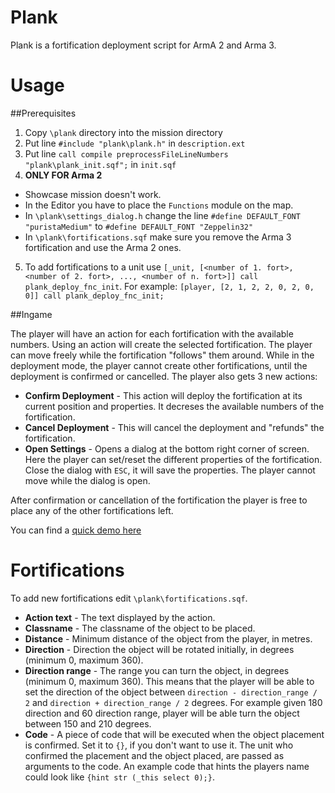 Plank
=====

Plank is a fortification deployment script for ArmA 2 and Arma 3.

Usage
=====

##Prerequisites

1. Copy `\plank` directory into the mission directory
2. Put line `#include "plank\plank.h"` in `description.ext`
3. Put line `call compile preprocessFileLineNumbers "plank\plank_init.sqf";` in `init.sqf`
4. **ONLY FOR Arma 2**
  * Showcase mission doesn't work.
  * In the Editor you have to place the `Functions` module on the map.
  * In `\plank\settings_dialog.h` change the line `#define DEFAULT_FONT "puristaMedium"` to `#define DEFAULT_FONT "Zeppelin32"`
  * In `\plank\fortifications.sqf` make sure you remove the Arma 3 fortification and use the Arma 2 ones.
5. To add fortifications to a unit use `[_unit, [<number of 1. fort>, <number of 2. fort>, ..., <number of n. fort>]] call plank_deploy_fnc_init`. For example: `[player, [2, 1, 2, 2, 0, 2, 0, 0]] call plank_deploy_fnc_init;`

##Ingame

The player will have an action for each fortification with the available numbers.
Using an action will create the selected fortification. The player can move freely while the fortification "follows" them around. While in the deployment mode, the player cannot create other fortifications, until the deployment is confirmed or cancelled. The player also gets 3 new actions:

* **Confirm Deployment** - This action will deploy the fortification at its current position and properties. It decreses the available numbers of the fortification.
* **Cancel Deployment** - This will cancel the deployment and "refunds" the fortification.
* **Open Settings** - Opens a dialog at the bottom right corner of screen. Here the player can set/reset the different properties of the fortification. Close the dialog with `ESC`, it will save the properties. The player cannot move while the dialog is open.

After confirmation or cancellation of the fortification the player is free to place any of the other fortifications left.

You can find a [quick demo here](http://gfycat.com/BasicRemarkableFoxhound)

Fortifications
==============

To add new fortifications edit `\plank\fortifications.sqf`.

* **Action text** - The text displayed by the action.
* **Classname** - The classname of the object to be placed.
* **Distance** - Minimum distance of the object from the player, in metres.
* **Direction** - Direction the object will be rotated initially, in degrees (minimum 0, maximum 360).
* **Direction range** - The range you can turn the object, in degrees (minimum 0, maximum 360). This means that the player will be able to set the direction of the object between `direction - direction_range / 2` and `direction + direction_range / 2` degrees. For example given 180 direction and 60 direction range, player will be able turn the object between 150 and 210 degrees.
* **Code** - A piece of code that will be executed when the object placement is confirmed. Set it to `{}`, if you don't want to use it. The unit who confirmed the placement and the object placed, are passed as arguments to the code. An example code that hints the players name could look like `{hint str (_this select 0);}`.
